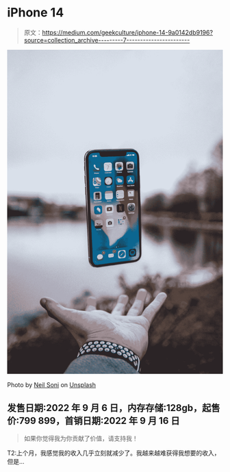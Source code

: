 # iPhone 14

> 原文：<https://medium.com/geekculture/iphone-14-9a0142db9196?source=collection_archive---------7----------------------->

![](img/af0e2dee43f5dee4984c8b232ed5ca15.png)

Photo by [Neil Soni](https://unsplash.com/@neilsoniphotography?utm_source=medium&utm_medium=referral) on [Unsplash](https://unsplash.com?utm_source=medium&utm_medium=referral)

## 发售日期:2022 年 9 月 6 日，内存存储:128gb，起售价:$799 ~$899，首销日期:2022 年 9 月 16 日

> 如果你觉得我为你贡献了价值，请支持我！

T2:上个月，我感觉我的收入几乎立刻就减少了。我越来越难获得我想要的收入，但是…